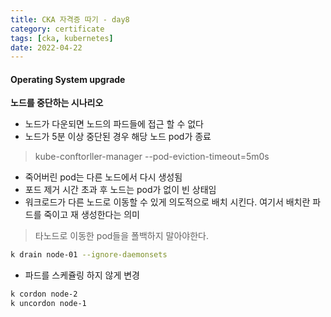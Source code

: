 ```yaml
---
title: CKA 자격증 따기 - day8
category: certificate
tags: [cka, kubernetes]
date: 2022-04-22
---
```


#### Operating System upgrade

**노드를 중단하는 시나리오**

- 노드가 다운되면 노드의 파드들에 접근 할 수 없다
- 노드가 5분 이상 중단된 경우 해당 노드 pod가 종료

> kube-conftorller-manager --pod-eviction-timeout=5m0s

- 죽어버린 pod는 다른 노드에서 다시 생성됨
- 포드 제거 시간 초과 후 노드는 pod가 없이 빈 상태임
- 워크로드가 다른 노드로 이동할 수 있게 의도적으로 배치 시킨다. 여기서 배치란 파드를 죽이고 재 생성한다는 의미

> 타노드로 이동한 pod들을 폴백하지 말아야한다.

```bash
k drain node-01 --ignore-daemonsets
```

- 파드를 스케쥴링 하지 않게 변경

```bash
k cordon node-2
k uncordon node-1
```
